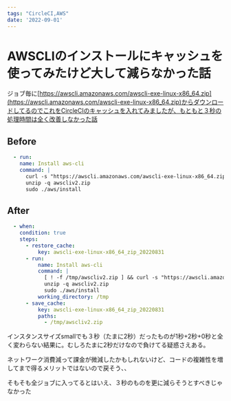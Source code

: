 ```yaml
---
tags: "CircleCI,AWS"
date: '2022-09-01'
---
```


# AWSCLIのインストールにキャッシュを使ってみたけど大して減らなかった話

ジョブ毎に[https://awscli.amazonaws.com/awscli-exe-linux-x86_64.zip](https://awscli.amazonaws.com/awscli-exe-linux-x86_64.zip)からダウンロードしてるのでこれをCircleCIのキャッシュを入れてみましたが、もともと３秒の処理時間は全く改善しなかった話

## Before

```yml
  - run:
    name: Install aws-cli
    command: |
      curl -s "https://awscli.amazonaws.com/awscli-exe-linux-x86_64.zip" -o "awscliv2.zip"
      unzip -q awscliv2.zip
      sudo ./aws/install
```

## After

```yml
  - when:
    condition: true
    steps:
      - restore_cache:
          key: awscli-exe-linux-x86_64_zip_20220831
      - run:
          name: Install aws-cli
          command: |
            [ ! -f /tmp/awscliv2.zip ] && curl -s "https://awscli.amazonaws.com/awscli-exe-linux-x86_64.zip" -o "awscliv2.zip"
            unzip -q awscliv2.zip
            sudo ./aws/install
          working_directory: /tmp
      - save_cache:
          key: awscli-exe-linux-x86_64_zip_20220831
          paths:
            - /tmp/awscliv2.zip
```

インスタンスサイズsmallでも３秒（たまに2秒）だったものが1秒+2秒+0秒と全く変わらない結果に。むしろたまに2秒だけなので負けてる疑惑さえある。

ネットワーク消費減って課金が微減したかもしれないけど、コードの複雑性を増してまで得るメリットではないので戻そう、、

そもそも全ジョブに入ってるとはいえ、３秒のものを更に減らそうとすべきじゃなかった
